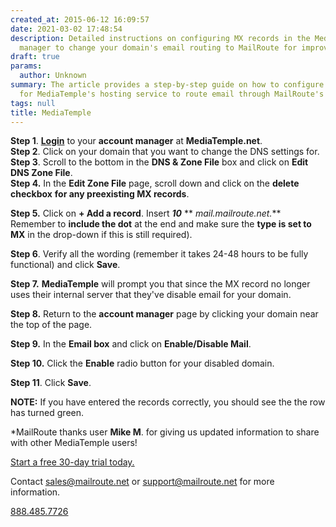 ```yaml
---
created_at: 2015-06-12 16:09:57
date: 2021-03-02 17:48:54
description: Detailed instructions on configuring MX records in the MediaTemple account
  manager to change your domain's email routing to MailRoute for improved email delivery.
draft: true
params:
  author: Unknown
summary: The article provides a step-by-step guide on how to configure MX records
  for MediaTemple's hosting service to route email through MailRoute's email service.
tags: null
title: MediaTemple
---
```



**Step 1**. **[Login](https://mediatemple.net)** to your **account manager**
at **MediaTemple.net**.  
 **Step 2**. Click on your domain that you want to change the DNS settings
for.  
 **Step 3**. Scroll to the bottom in the **DNS & Zone File** box and click on
**Edit DNS Zone File**.  
 **Step 4.** In the **Edit Zone File** page, scroll down and click on the
**delete checkbox** **for any preexisting MX records**.

**Step 5.** Click on **\+ Add a record**. Insert **_10_** **
_mail.mailroute.net._** Remember to **include the dot** at the end and make
sure the **type is set to MX** in the drop-down if this is still required).

**Step 6**. Verify all the wording (remember it takes 24-48 hours to be fully
functional) and click **Save**.

**Step 7.** **MediaTemple** will prompt you that since the MX record no longer
uses their internal server that they've disable email for your domain.

**Step 8.** Return to the **account manager** page by clicking your domain
near the top of the page.

**Step 9.** In the **Email box** and click on **Enable/Disable Mail**.

**Step 10.** Click the **Enable** radio button for your disabled domain.

**Step 11**. Click **Save**.  
  
 **NOTE:** If you have entered the records correctly, you should see the the
row has turned green.

*MailRoute thanks user **Mike M**. for giving us updated information to share with other MediaTemple users!

[Start a free 30-day trial today.](http://mailroute.net/signup.html)

Contact [sales@mailroute.net](mailto:sales@mailroute.net) or
[support@mailroute.net](mailto:support@mailroute.net) for more information.

[888.485.7726](tel:888.485.7726)


